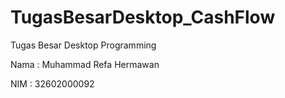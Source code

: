# TugasBesarDesktop_CashFlow
Tugas Besar Desktop Programming 

Nama : Muhammad Refa Hermawan 

NIM  : 32602000092
